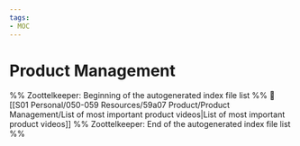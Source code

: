 ```yaml
---
tags: 
- MOC
---
```

# Product Management



%% Zoottelkeeper: Beginning of the autogenerated index file list  %%
📄 [[S01 Personal/050-059 Resources/59a07 Product/Product Management/List of most important product videos|List of most important product videos]]
%% Zoottelkeeper: End of the autogenerated index file list  %%

